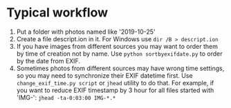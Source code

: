 Typical workflow
================

1. Put a folder with photos named like '2019-10-25'
2. Create a file descript.ion in it. For Windows use `dir /B > descript.ion`
3. If you have images from different sources you may want to order them by time of creation not by name. Use `python sortbyexifdate.py` to order by the date from EXIF.
4. Sometimes photos from different sources may have wrong time settings, so you may need to synchronize their EXIF datetime first. Use `change_exif_time.py script` or
`jhead` utility to do that.
For example, if you want to reduce EXIF timestamp by 3 hour for all files started with 'IMG-':
```jhead -ta-0:03:00 IMG-*.*```
